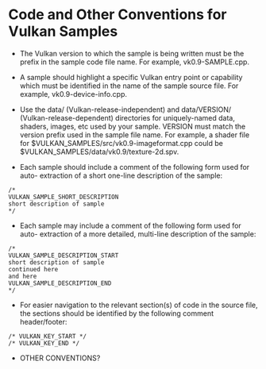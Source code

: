 # Code and Other Conventions for Vulkan Samples

  - The Vulkan version to which the sample is being written must be the prefix
    in the sample code file name.  For example, vk0.9-SAMPLE.cpp.

  - A sample should highlight a specific Vulkan entry point or capability
    which must be identified in the name of the sample source file.  For
    example, vk0.9-device-info.cpp.

  - Use the data/ (Vulkan-release-independent) and data/VERSION/
    (Vulkan-release-dependent) directories for uniquely-named data, shaders,
    images, etc used by your sample.  VERSION must match the version prefix
    used in the sample file name.  For example, a shader file for
    $VULKAN_SAMPLES/src/vk0.9-imageformat.cpp could be
    $VULKAN_SAMPLES/data/vk0.9/texture-2d.spv. 

  - Each sample should include a comment of the following form used for auto-
    extraction of a short one-line description of the sample:

```
/*
VULKAN_SAMPLE_SHORT_DESCRIPTION
short description of sample
*/
```
  - Each sample may include a comment of the following form used for auto-
    extraction of a more detailed, multi-line description of the sample:

```
/*
VULKAN_SAMPLE_DESCRIPTION_START
short description of sample
continued here
and here
VULKAN_SAMPLE_DESCRIPTION_END
*/
```

  - For easier navigation to the relevant section(s) of code in the source 
    file, the sections should be identified by the following comment
    header/footer:

```
/* VULKAN_KEY_START */
/* VULKAN_KEY_END */
```

  - OTHER CONVENTIONS?

